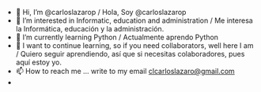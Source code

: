 - 👋 Hi, I’m @carloslazarop / Hola, Soy @carloslazarop
- 👀 I’m interested in Informatic, education and administration / Me interesa la Informática, educación y la administración.
- 🌱 I’m currently learning Python / Actualmente aprendo Python
- 💞️ I want to continue learning, so if you need collaborators, well here I am / Quiero seguir aprendiendo, así que si necesitas colaboradores, pues aquí estoy yo.
- 📫 How to reach me ... write to my email clcarloslazaro@gmail.com
- 
<!---
carloslazarop/carloslazarop is a ✨ special ✨ repository because its `README.md` (this file) appears on your GitHub profile.
You can click the Preview link to take a look at your changes.
--->
